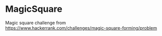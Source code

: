 # MagicSquare
Magic square challenge from https://www.hackerrank.com/challenges/magic-square-forming/problem
